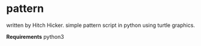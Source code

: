 # pattern
written by Hitch Hicker.
simple pattern script in python using turtle graphics.

**Requirements**
python3

